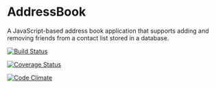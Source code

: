 # AddressBook
A JavaScript-based address book application that supports adding and removing friends from a contact list stored in a database.

[![Build Status](https://travis-ci.org/jacobdlewis/AddressBook.svg?branch=master)](https://travis-ci.org/jacobdlewis/AddressBook)

[![Coverage Status](https://coveralls.io/repos/jacobdlewis/AddressBook/badge.svg?branch=master)](https://coveralls.io/r/jacobdlewis/AddressBook?branch=master)

[![Code Climate](https://codeclimate.com/github/jacobdlewis/AddressBook/badges/gpa.svg)](https://codeclimate.com/github/jacobdlewis/AddressBook)
